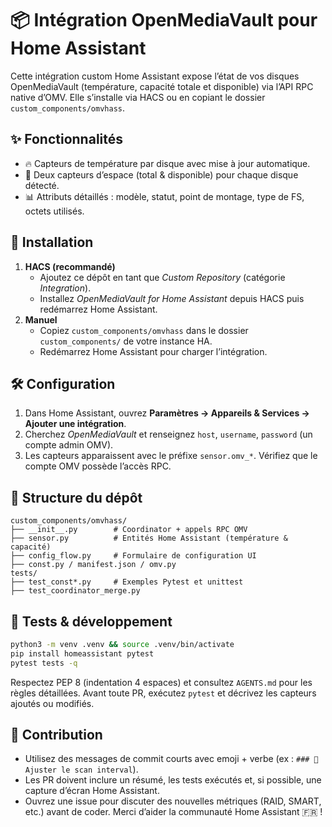 # 📦 Intégration OpenMediaVault pour Home Assistant

Cette intégration custom Home Assistant expose l’état de vos disques OpenMediaVault (température, capacité totale et disponible) via l’API RPC native d’OMV. Elle s’installe via HACS ou en copiant le dossier `custom_components/omvhass`.

## ✨ Fonctionnalités
- 🔥 Capteurs de température par disque avec mise à jour automatique.
- 💾 Deux capteurs d’espace (total & disponible) pour chaque disque détecté.
- 📊 Attributs détaillés : modèle, statut, point de montage, type de FS, octets utilisés.

## 🚀 Installation
1. **HACS (recommandé)**  
   - Ajoutez ce dépôt en tant que *Custom Repository* (catégorie *Integration*).  
   - Installez *OpenMediaVault for Home Assistant* depuis HACS puis redémarrez Home Assistant.
2. **Manuel**  
   - Copiez `custom_components/omvhass` dans le dossier `custom_components/` de votre instance HA.  
   - Redémarrez Home Assistant pour charger l’intégration.

## 🛠 Configuration
1. Dans Home Assistant, ouvrez **Paramètres → Appareils & Services → Ajouter une intégration**.  
2. Cherchez *OpenMediaVault* et renseignez `host`, `username`, `password` (un compte admin OMV).  
3. Les capteurs apparaissent avec le préfixe `sensor.omv_*`. Vérifiez que le compte OMV possède l’accès RPC.

## 📁 Structure du dépôt
```
custom_components/omvhass/
├── __init__.py        # Coordinator + appels RPC OMV
├── sensor.py          # Entités Home Assistant (température & capacité)
├── config_flow.py     # Formulaire de configuration UI
├── const.py / manifest.json / omv.py
tests/
├── test_const*.py     # Exemples Pytest et unittest
├── test_coordinator_merge.py
```

## 🧪 Tests & développement
```bash
python3 -m venv .venv && source .venv/bin/activate
pip install homeassistant pytest
pytest tests -q
```
Respectez PEP 8 (indentation 4 espaces) et consultez `AGENTS.md` pour les règles détaillées. Avant toute PR, exécutez `pytest` et décrivez les capteurs ajoutés ou modifiés.

## 🤝 Contribution
- Utilisez des messages de commit courts avec emoji + verbe (ex : `### 🔧 Ajuster le scan interval`).  
- Les PR doivent inclure un résumé, les tests exécutés et, si possible, une capture d’écran Home Assistant.  
- Ouvrez une issue pour discuter des nouvelles métriques (RAID, SMART, etc.) avant de coder. Merci d’aider la communauté Home Assistant 🇫🇷 !
